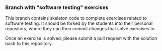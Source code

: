 ### Branch with "software testing" exercises

This branch contains skeleton code to complete exercises related to software testing.
It should be forked by the students into their personal repository, where they can 
then commit changes that solve exercises to.

Once an exercise is solved, please submit a pull request with the solution back to this
repository.

